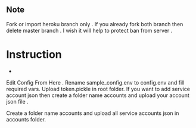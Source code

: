 ## Note

Fork or import heroku branch only . If you already fork both branch then delete master branch . I wish it will help to protect ban from server .

# Instruction

* 
Edit Config From Here . Rename sample_config.env to config.env and fill required vars.
Upload token.pickle in root folder.
If you want to add service account json then create a folder name accounts and upload your account json file .

Create a folder name accounts and upload all service accounts json in accounts folder.



